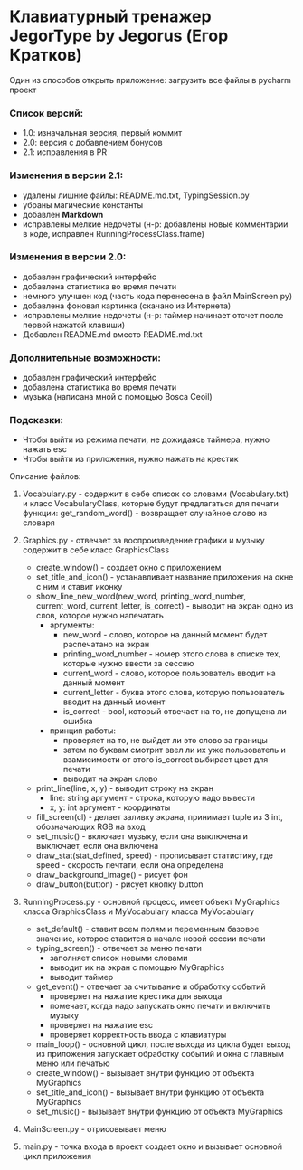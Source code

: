 # Клавиатурный тренажер JegorType by Jegorus (Егор Кратков)

Один из способов открыть приложение: загрузить все файлы в pycharm проект

### Список версий:
- 1.0: изначальная версия, первый коммит
- 2.0: версия с добавлением бонусов
- 2.1: исправления в PR

### Изменения в версии 2.1:
- удалены лишние файлы: README.md.txt, TypingSession.py
- убраны магические константы
- добавлен **Markdown**
- исправлены мелкие недочеты (н-р: добавлены новые комментарии в коде, исправлен RunningProcessClass.frame) 

### Изменения в версии 2.0:
- добавлен графический интерфейс
- добавлена статистика во время печати
- немного улучшен код (часть кода перенесена в файл MainScreen.py)
- добавлена фоновая картинка (скачано из Интернета)
- исправлены мелкие недочеты (н-р: таймер начинает отсчет после первой нажатой клавиши)
- Добавлен README.md вместо README.md.txt

### Дополнительные возможности:
- добавлен графический интерфейс
- добавлена статистика во время печати
- музыка (написана мной с помощью Bosca Ceoil)

### Подсказки:
- Чтобы выйти из режима печати, не дожидаясь таймера, нужно нажать esc
- Чтобы выйти из приложения, нужно нажать на крестик

Описание файлов:

1. Vocabulary.py - содержит в себе список со словами (Vocabulary.txt) и класс VocabularyClass, которые будут предлагаться для печати
	функции:
	get_random_word() - возвращает случайное слово из словаря

2. Graphics.py - отвечает за воспроизведение графики и музыку содержит в себе класс GraphicsClass
	
	- create_window() - создает окно с приложением
	- set_title_and_icon() - устанавливает название приложения на окне с ним и ставит иконку
	- show_line_new_word(new_word, printing_word_number, current_word, current_letter, is_correct) - выводит на экран одно из слов, которое нужно напечатать
		- аргументы:
			- new_word - слово, которое на данный момент будет распечатано на экран
			- printing_word_number - номер этого слова в списке тех, которые нужно ввести за сессию
			- current_word - слово, которое пользователь вводит на данный момент
			- current_letter - буква этого слова, которую пользователь вводит на данный момент
			- is_correct - bool, который отвечает на то, не допущена ли ошибка
		- принцип работы:
			- проверяет на то, не выйдет ли это слово за границы 
			- затем по буквам смотрит ввел ли их уже пользователь и взамисимости от этого is_correct выбирает цвет для печати
			- выводит на экран слово		 
	- print_line(line, x, y) - выводит строку на экран
		- line: string аргумент - строка, которую надо вывести
		- x, y: int аргумент - координаты
	- fill_screen(cl) - делает заливку экрана, принимает tuple из 3 int, обозначающих RGB на вход
	- set_music() - включает музыку, если она выключена и выключает, если она включена
	- draw_stat(stat_defined, speed) - прописывает статистику, где speed - скорость печтати, если она определена
	- draw_background_image() - рисует фон
	- draw_button(button) - рисует кнопку button

3. RunningProcess.py - основной процесс, имеет объект MyGraphics класса GraphicsClass и MyVocabulary класса MyVocabulary

	- set_default() - ставит всем полям и переменным базовое значение, которое ставится в начале новой сессии печати
	- typing_screen() - отвечает за меню печати
		- заполняет список новыми словами 
		- выводит их на экран с помощью MyGraphics  
		- выводит таймер
	- get_event() - отвечает за считывание и обработку событий
		- проверяет на нажатие крестика для выхода
		- помечает, когда надо запускать окно печати и включить музыку
		- проверяет на нажатие esc
		- проверяет корректность ввода с клавиатуры
	- main_loop() - основной цикл, после выхода из цикла будет выход из приложения запускает обработку событий и окна с главным меню или печатью
	- create_window() - вызывает внутри функцию от объекта MyGraphics
	- set_title_and_icon() - вызывает внутри функцию от объекта MyGraphics
	- set_music() - вызывает внутри функцию от объекта MyGraphics

4. MainScreen.py - отрисовывает меню

5. main.py - точка входа в проект
	создает окно и вызывает основной цикл приложения
